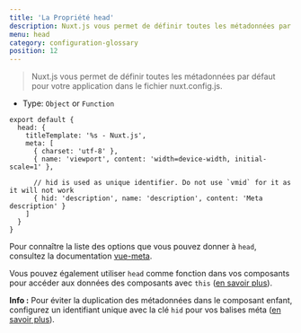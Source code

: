 ```yaml
---
title: 'La Propriété head'
description: Nuxt.js vous permet de définir toutes les métadonnées par défaut pour votre application dans le fichier nuxt.config.js.
menu: head
category: configuration-glossary
position: 12
---
```


> Nuxt.js vous permet de définir toutes les métadonnées par défaut pour votre application dans le fichier nuxt.config.js.

- Type: `Object` or `Function`

```js{}[nuxt.config.js]
export default {
  head: {
    titleTemplate: '%s - Nuxt.js',
    meta: [
      { charset: 'utf-8' },
      { name: 'viewport', content: 'width=device-width, initial-scale=1' },

      // hid is used as unique identifier. Do not use `vmid` for it as it will not work
      { hid: 'description', name: 'description', content: 'Meta description' }
    ]
  }
}
```

Pour connaître la liste des options que vous pouvez donner à `head`, consultez la documentation [vue-meta](https://vue-meta.nuxtjs.org/api/#metainfo-properties).

Vous pouvez également utiliser `head` comme fonction dans vos composants pour accéder aux données des composants avec `this` ([en savoir plus](/docs/2.x//components-glossary/pages-head)).

<base-alert type="info">

<b>Info :</b> Pour éviter la duplication des métadonnées dans le composant enfant, configurez un identifiant unique avec la clé `hid` pour vos balises méta ([en savoir plus](https://vue-meta.nuxtjs.org/api/#tagidkeyname)).

</base-alert>
